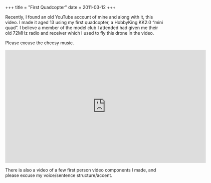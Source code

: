 +++
title = "First Quadcopter"
date = 2011-03-12
+++

Recently, I found an old YouTube account of mine and along with it, this video. I made it aged 13 using my first quadcopter, a HobbyKing KK2.0 “mini quad”. I believe a member of the model club I attended had given me their old 72MHz radio and receiver which I used to fly this drone in the video.

Please excuse the cheesy music.

<p align="center">
<iframe width="640" height="360" frameborder="0"
src="https://www.youtube.com/embed/nLQ8UQstqL8">
</iframe>
</p>

There is also a video of a few first person video components I made, and please excuse my voice/sentence structure/accent.
